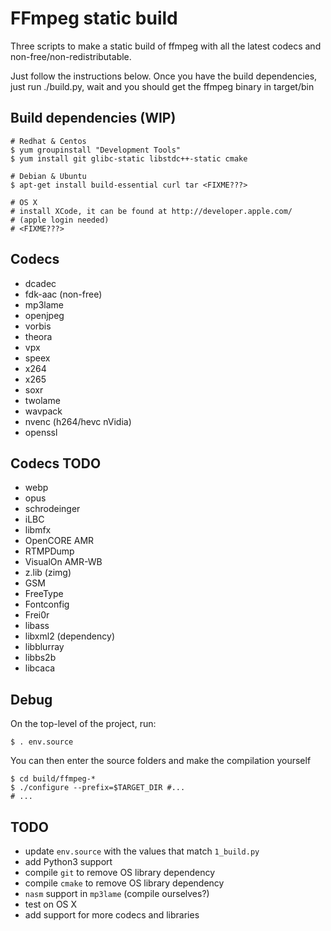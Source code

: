 FFmpeg static build
===================

Three scripts to make a static build of ffmpeg with all the latest codecs and non-free/non-redistributable.

Just follow the instructions below. Once you have the build dependencies,
just run ./build.py, wait and you should get the ffmpeg binary in target/bin

Build dependencies (WIP)
------------------

	# Redhat & Centos
	$ yum groupinstall "Development Tools"
	$ yum install git glibc-static libstdc++-static cmake 

    # Debian & Ubuntu
    $ apt-get install build-essential curl tar <FIXME???>

	# OS X
	# install XCode, it can be found at http://developer.apple.com/
	# (apple login needed)
	# <FIXME???>


Codecs
------
* dcadec
* fdk-aac (non-free)
* mp3lame
* openjpeg
* vorbis
* theora
* vpx
* speex
* x264
* x265
* soxr
* twolame
* wavpack
* nvenc (h264/hevc nVidia)
* openssl

Codecs TODO
-----------
* webp
* opus
* schrodeinger
* iLBC
* libmfx
* OpenCORE AMR
* RTMPDump
* VisualOn AMR-WB
* z.lib (zimg)
* GSM
* FreeType
* Fontconfig
* Frei0r
* libass
* libxml2 (dependency)
* libblurray
* libbs2b
* libcaca


Debug
-----

On the top-level of the project, run:

	$ . env.source
	
You can then enter the source folders and make the compilation yourself

	$ cd build/ffmpeg-*
	$ ./configure --prefix=$TARGET_DIR #...
	# ...


TODO
----

 * update `env.source` with the values that match `1_build.py` 
 * add Python3 support
 * compile `git` to remove OS library dependency
 * compile `cmake` to remove OS library dependency
 * `nasm` support in `mp3lame` (compile ourselves?)
 * test on OS X
 * add support for more codecs and libraries

 
